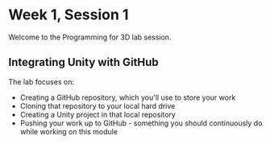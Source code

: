 # Week 1, Session 1

Welcome to the Programming for 3D lab session.

## Integrating Unity with GitHub

The lab focuses on:

+ Creating a GitHub repository, which you'll use to store your work
+ Cloning that repository to your local hard drive
+ Creating a Unity project in that local repository
+ Pushing your work up to GitHub - something you should continuously do while working on this module
